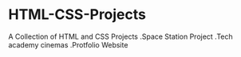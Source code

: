 # HTML-CSS-Projects
A Collection of HTML and CSS Projects
.Space Station Project
.Tech academy cinemas
.Protfolio Website
